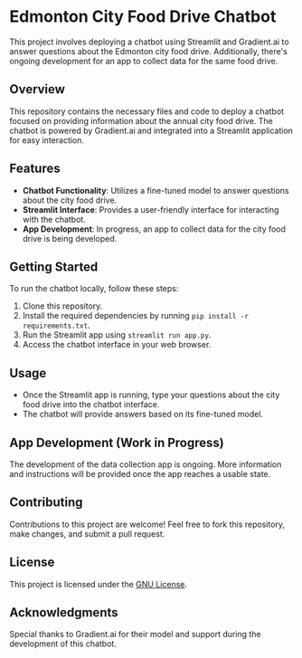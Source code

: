 # Edmonton City Food Drive Chatbot

This project involves deploying a chatbot using Streamlit and Gradient.ai to answer questions about the Edmonton city food drive. Additionally, there's ongoing development for an app to collect data for the same food drive.

## Overview

This repository contains the necessary files and code to deploy a chatbot focused on providing information about the annual city food drive. The chatbot is powered by Gradient.ai and integrated into a Streamlit application for easy interaction.

## Features

- **Chatbot Functionality**: Utilizes a fine-tuned model to answer questions about the city food drive.
- **Streamlit Interface**: Provides a user-friendly interface for interacting with the chatbot.
- **App Development**: In progress, an app to collect data for the city food drive is being developed.

## Getting Started

To run the chatbot locally, follow these steps:

1. Clone this repository.
2. Install the required dependencies by running `pip install -r requirements.txt`.
3. Run the Streamlit app using `streamlit run app.py`.
4. Access the chatbot interface in your web browser.

## Usage

- Once the Streamlit app is running, type your questions about the city food drive into the chatbot interface.
- The chatbot will provide answers based on its fine-tuned model.

## App Development (Work in Progress)

The development of the data collection app is ongoing. More information and instructions will be provided once the app reaches a usable state.

## Contributing

Contributions to this project are welcome! Feel free to fork this repository, make changes, and submit a pull request.

## License

This project is licensed under the [GNU License](LICENSE).

## Acknowledgments

Special thanks to Gradient.ai for their model and support during the development of this chatbot.
